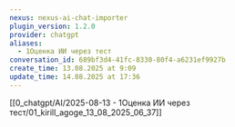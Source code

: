 ```yaml
---
nexus: nexus-ai-chat-importer
plugin_version: 1.2.0
provider: chatgpt
aliases:
  - 1Оценка ИИ через тест
conversation_id: 689bf3d4-41fc-8330-80f4-a6231ef9927b
create_time: 13.08.2025 at 9:09
update_time: 14.08.2025 at 17:36
---
```

[[0_chatgpt/AI/2025-08-13 - 1Оценка ИИ через тест/01_kirill_agoge_13_08_2025_06_37]]